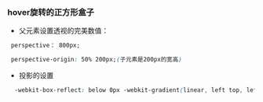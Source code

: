 ### hover旋转的正方形盒子

* 父元素设置透视的完美数值：

```css
 perspective： 800px;

 perspective-origin: 50% 200px;(子元素是200px的宽高)
```

* 投影的设置
```css
  -webkit-box-reflect: below 0px -webkit-gradient(linear, left top, left bottom, from(transparent), color-stop(0%, transparent), to(rgba(250,250,250,0.1)));
```